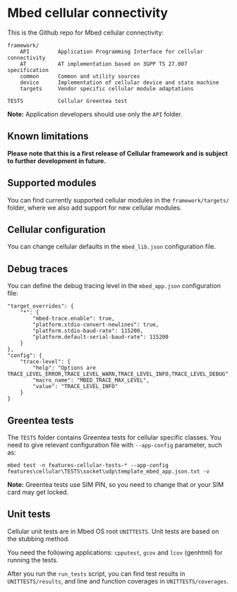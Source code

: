 # Mbed cellular connectivity

This is the Github repo for Mbed cellular connectivity:

    framework/
        API         Application Programming Interface for cellular connectivity
        AT          AT implementation based on 3GPP TS 27.007 specification
        common      Common and utility sources
        device      Implementation of cellular device and state machine
        targets     Vendor specific cellular module adaptations

    TESTS           Cellular Greentea test

**Note:** Application developers should use only the `API` folder.

## Known limitations

**Please note that this is a first release of Cellular framework and is subject to further development in future.**

## Supported modules

You can find currently supported cellular modules in the `framework/targets/` folder, where we also add support for new cellular modules.

## Cellular configuration

You can change cellular defaults in the `mbed_lib.json` configuration file.

## Debug traces

You can define the debug tracing level in the `mbed_app.json` configuration file:

    "target_overrides": {
        "*": {
            "mbed-trace.enable": true,
            "platform.stdio-convert-newlines": true,
            "platform.stdio-baud-rate": 115200,
            "platform.default-serial-baud-rate": 115200
        }
    },
    "config": {
        "trace-level": {
            "help": "Options are TRACE_LEVEL_ERROR,TRACE_LEVEL_WARN,TRACE_LEVEL_INFO,TRACE_LEVEL_DEBUG",
            "macro_name": "MBED_TRACE_MAX_LEVEL",
            "value": "TRACE_LEVEL_INFO"
        }
    }

## Greentea tests

The `TESTS` folder contains Greentea tests for cellular specific classes. You need to give relevant configuration file with `--app-config` parameter, such as:

    mbed test -n features-cellular-tests-* --app-config features\cellular\TESTS\socket\udp\template_mbed_app.json.txt -v

**Note:** Greentea tests use SIM PIN, so you need to change that or your SIM card may get locked.

## Unit tests

Cellular unit tests are in Mbed OS root `UNITTESTS`. Unit tests are based on the stubbing method.

You need the following applications: `cpputest`, `gcov` and `lcov` (genhtml) for running the tests.

After you run the `run_tests` script, you can find test results in `UNITTESTS/results`, and line and function coverages in `UNITTESTS/coverages`.
